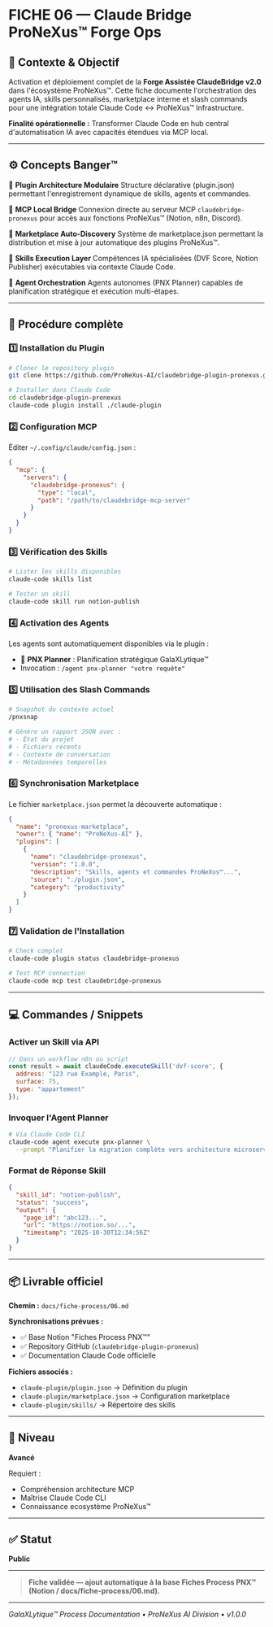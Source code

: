 # FICHE 06 — Claude Bridge ProNeXus™ Forge Ops

## 🧩 Contexte & Objectif

Activation et déploiement complet de la **Forge Assistée ClaudeBridge v2.0** dans l'écosystème ProNeXus™. Cette fiche documente l'orchestration des agents IA, skills personnalisés, marketplace interne et slash commands pour une intégration totale Claude Code ↔ ProNeXus™ Infrastructure.

**Finalité opérationnelle :** Transformer Claude Code en hub central d'automatisation IA avec capacités étendues via MCP local.

---

## ⚙️ Concepts Banger™

🔹 **Plugin Architecture Modulaire**
Structure déclarative (plugin.json) permettant l'enregistrement dynamique de skills, agents et commandes.

🔹 **MCP Local Bridge**
Connexion directe au serveur MCP `claudebridge-pronexus` pour accès aux fonctions ProNeXus™ (Notion, n8n, Discord).

🔹 **Marketplace Auto-Discovery**
Système de marketplace.json permettant la distribution et mise à jour automatique des plugins ProNeXus™.

🔹 **Skills Execution Layer**
Compétences IA spécialisées (DVF Score, Notion Publisher) exécutables via contexte Claude Code.

🔹 **Agent Orchestration**
Agents autonomes (PNX Planner) capables de planification stratégique et exécution multi-étapes.

---

## 🚀 Procédure complète

### 1️⃣ Installation du Plugin

```bash
# Cloner le repository plugin
git clone https://github.com/ProNeXus-AI/claudebridge-plugin-pronexus.git

# Installer dans Claude Code
cd claudebridge-plugin-pronexus
claude-code plugin install ./claude-plugin
```

### 2️⃣ Configuration MCP

Éditer `~/.config/claude/config.json` :

```json
{
  "mcp": {
    "servers": {
      "claudebridge-pronexus": {
        "type": "local",
        "path": "/path/to/claudebridge-mcp-server"
      }
    }
  }
}
```

### 3️⃣ Vérification des Skills

```bash
# Lister les skills disponibles
claude-code skills list

# Tester un skill
claude-code skill run notion-publish
```

### 4️⃣ Activation des Agents

Les agents sont automatiquement disponibles via le plugin :
- 🧠 **PNX Planner** : Planification stratégique GalaXLytique™
- Invocation : `/agent pnx-planner "votre requête"`

### 5️⃣ Utilisation des Slash Commands

```bash
# Snapshot du contexte actuel
/pnxsnap

# Génère un rapport JSON avec :
# - État du projet
# - Fichiers récents
# - Contexte de conversation
# - Métadonnées temporelles
```

### 6️⃣ Synchronisation Marketplace

Le fichier `marketplace.json` permet la découverte automatique :

```json
{
  "name": "pronexus-marketplace",
  "owner": { "name": "ProNeXus-AI" },
  "plugins": [
    {
      "name": "claudebridge-pronexus",
      "version": "1.0.0",
      "description": "Skills, agents et commandes ProNeXus™...",
      "source": "./plugin.json",
      "category": "productivity"
    }
  ]
}
```

### 7️⃣ Validation de l'Installation

```bash
# Check complet
claude-code plugin status claudebridge-pronexus

# Test MCP connection
claude-code mcp test claudebridge-pronexus
```

---

## 💻 Commandes / Snippets

### Activer un Skill via API

```javascript
// Dans un workflow n8n ou script
const result = await claudeCode.executeSkill('dvf-score', {
  address: "123 rue Example, Paris",
  surface: 75,
  type: "appartement"
});
```

### Invoquer l'Agent Planner

```bash
# Via Claude Code CLI
claude-code agent execute pnx-planner \
  --prompt "Planifier la migration complète vers architecture microservices"
```

### Format de Réponse Skill

```json
{
  "skill_id": "notion-publish",
  "status": "success",
  "output": {
    "page_id": "abc123...",
    "url": "https://notion.so/...",
    "timestamp": "2025-10-30T12:34:56Z"
  }
}
```

---

## 📦 Livrable officiel

**Chemin :** `docs/fiche-process/06.md`

**Synchronisations prévues :**
- ✅ Base Notion "Fiches Process PNX™"
- ✅ Repository GitHub (`claudebridge-plugin-pronexus`)
- ✅ Documentation Claude Code officielle

**Fichiers associés :**
- `claude-plugin/plugin.json` → Définition du plugin
- `claude-plugin/marketplace.json` → Configuration marketplace
- `claude-plugin/skills/` → Répertoire des skills

---

## 💎 Niveau

**Avancé**

Requiert :
- Compréhension architecture MCP
- Maîtrise Claude Code CLI
- Connaissance ecosystème ProNeXus™

---

## ✅ Statut

**Public**

---

> **Fiche validée — ajout automatique à la base Fiches Process PNX™ (Notion / docs/fiche-process/06.md).**

---

*GalaXLytique™ Process Documentation • ProNeXus AI Division • v1.0.0*
